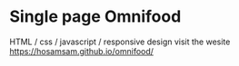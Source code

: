 # Single page Omnifood
HTML / css / javascript / responsive design
visit the wesite 
https://hosamsam.github.io/omnifood/
